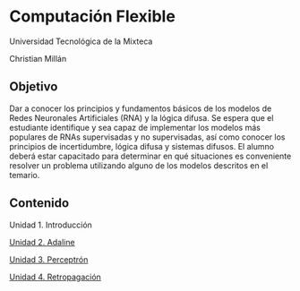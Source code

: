 # Computación Flexible

Universidad Tecnológica de la Mixteca

Christian Millán

## Objetivo

Dar a conocer los principios y fundamentos básicos de los modelos de Redes Neuronales Artificiales (RNA) y la lógica difusa.
Se espera que el estudiante identifique y sea capaz de implementar los modelos más populares de RNAs supervisadas y no supervisadas, así como conocer los principios de incertidumbre, lógica difusa y sistemas difusos.
El alumno deberá estar capacitado para determinar en qué situaciones es conveniente resolver un problema utilizando alguno de los modelos descritos en el temario.

## Contenido

Unidad 1. Introducción

[Unidad 2. Adaline](./L02-adaline/README.md)

[Unidad 3. Perceptrón](./L03-perceptron/README.md)

[Unidad 4. Retropagación]()
